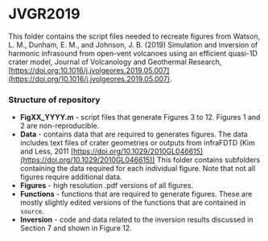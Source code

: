 # JVGR2019

This folder contains the script files needed to recreate figures from Watson, L. M., Dunham, E. M., and Johnson, J. B. (2019) Simulation and inversion of harmonic infrasound from open-vent volcanoes using an efficient quasi-1D crater model, Journal of Volcanology and Geothermal Research, [https://doi.org:10.1016/j.jvolgeores.2019.05.007](https://doi.org/10.1016/j.jvolgeores.2019.05.007).

### Structure of repository ###
* **FigXX_YYYY.m** - script files that generate Figures 3 to 12. Figures 1 and 2 are non-reproducible. 
* **Data** - contains data that are required to generates figures. The data includes text files of crater geometries or outputs from infraFDTD (Kim and Less, 2011 [https://doi.org/10.1029/2010GL046615](https://doi.org/10.1029/2010GL046615)) This folder contains subfolders containing the data required for each individual figure. Note that not all figures require additional data. 
* **Figures** - high resolution .pdf versions of all figures.
* **Functions** - functions that are required to generate figures. These are mostly slightly edited versions of the functions that are contained in `source`.
* **Inversion** - code and data related to the inversion results discussed in Section 7 and shown in Figure 12.

